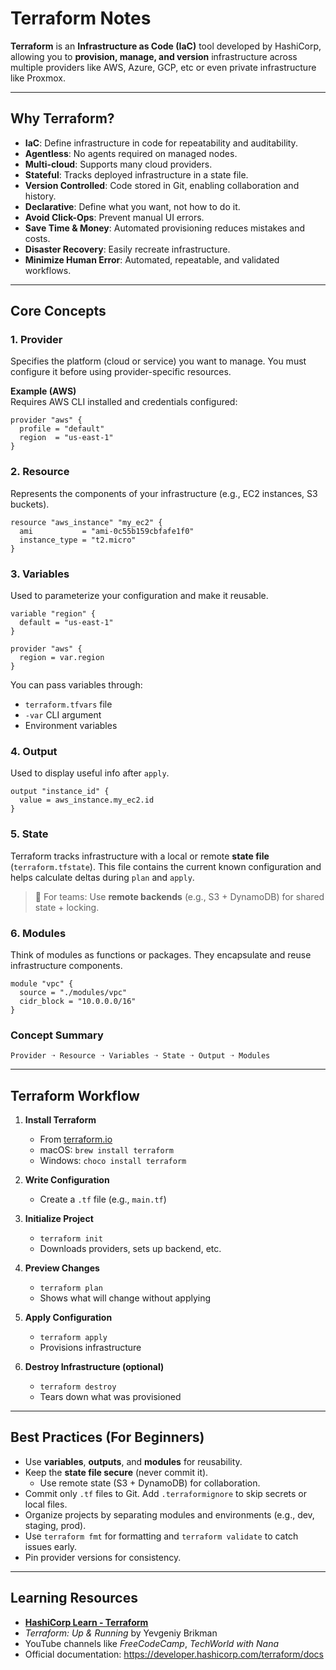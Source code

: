 # Terraform Notes

**Terraform** is an **Infrastructure as Code (IaC)** tool developed by HashiCorp, allowing you to **provision, manage, and version** infrastructure across multiple providers like AWS, Azure, GCP, etc or even private infrastructure like Proxmox.

---

## Why Terraform?

- **IaC**: Define infrastructure in code for repeatability and auditability.  
- **Agentless**: No agents required on managed nodes.  
- **Multi-cloud**: Supports many cloud providers.  
- **Stateful**: Tracks deployed infrastructure in a state file.  
- **Version Controlled**: Code stored in Git, enabling collaboration and history.  
- **Declarative**: Define what you want, not how to do it.  
- **Avoid Click-Ops**: Prevent manual UI errors.  
- **Save Time & Money**: Automated provisioning reduces mistakes and costs.  
- **Disaster Recovery**: Easily recreate infrastructure.  
- **Minimize Human Error**: Automated, repeatable, and validated workflows.

---

## Core Concepts

### 1. Provider

Specifies the platform (cloud or service) you want to manage. You must configure it before using provider-specific resources.

**Example (AWS)**  
Requires AWS CLI installed and credentials configured:
```
provider "aws" {
  profile = "default"
  region  = "us-east-1"
}
```

### 2. Resource

Represents the components of your infrastructure (e.g., EC2 instances, S3 buckets).

```
resource "aws_instance" "my_ec2" {
  ami           = "ami-0c55b159cbfafe1f0"
  instance_type = "t2.micro"
}
```

### 3. Variables

Used to parameterize your configuration and make it reusable.

```
variable "region" {
  default = "us-east-1"
}

provider "aws" {
  region = var.region
}
```

You can pass variables through:
- `terraform.tfvars` file
- `-var` CLI argument
- Environment variables

### 4. Output

Used to display useful info after `apply`.

```
output "instance_id" {
  value = aws_instance.my_ec2.id
}
```

### 5. State

Terraform tracks infrastructure with a local or remote **state file** (`terraform.tfstate`). This file contains the current known configuration and helps calculate deltas during `plan` and `apply`.

> 📌 For teams: Use **remote backends** (e.g., S3 + DynamoDB) for shared state + locking.

### 6. Modules

Think of modules as functions or packages. They encapsulate and reuse infrastructure components.

```
module "vpc" {
  source = "./modules/vpc"
  cidr_block = "10.0.0.0/16"
}
```

### Concept Summary

```text
Provider ➝ Resource ➝ Variables ➝ State ➝ Output ➝ Modules
```

---

## Terraform Workflow

1. **Install Terraform**  
   - From [terraform.io](https://terraform.io)  
   - macOS: `brew install terraform`  
   - Windows: `choco install terraform`

2. **Write Configuration**  
   - Create a `.tf` file (e.g., `main.tf`)

3. **Initialize Project**  
   - `terraform init`  
   - Downloads providers, sets up backend, etc.

4. **Preview Changes**  
   - `terraform plan`  
   - Shows what will change without applying

5. **Apply Configuration**  
   - `terraform apply`  
   - Provisions infrastructure

6. **Destroy Infrastructure (optional)**  
   - `terraform destroy`  
   - Tears down what was provisioned

---

## Best Practices (For Beginners)

- Use **variables**, **outputs**, and **modules** for reusability.
- Keep the **state file secure** (never commit it).
  - Use remote state (S3 + DynamoDB) for collaboration.
- Commit only `.tf` files to Git. Add `.terraformignore` to skip secrets or local files.
- Organize projects by separating modules and environments (e.g., dev, staging, prod).
- Use `terraform fmt` for formatting and `terraform validate` to catch issues early.
- Pin provider versions for consistency.

---

## Learning Resources

- **[HashiCorp Learn - Terraform](https://developer.hashicorp.com/terraform/learn)**  
- *Terraform: Up & Running* by Yevgeniy Brikman  
- YouTube channels like *FreeCodeCamp*, *TechWorld with Nana*  
- Official documentation: https://developer.hashicorp.com/terraform/docs